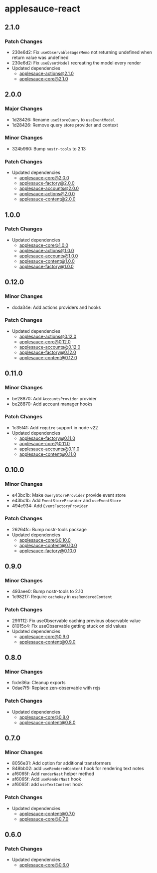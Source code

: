 # applesauce-react

## 2.1.0

### Patch Changes

- 230e6d2: Fix `useObservableEagerMemo` not returning undefined when return value was undefined
- 230e6d2: Fix `useEventModel` recreating the model every render
- Updated dependencies
  - applesauce-actions@2.1.0
  - applesauce-core@2.1.0

## 2.0.0

### Major Changes

- 1d28426: Rename `useStoreQuery` to `useEventModel`
- 1d28426: Remove query store provider and context

### Minor Changes

- 324b960: Bump `nostr-tools` to 2.13

### Patch Changes

- Updated dependencies
  - applesauce-core@2.0.0
  - applesauce-factory@2.0.0
  - applesauce-accounts@2.0.0
  - applesauce-actions@2.0.0
  - applesauce-content@2.0.0

## 1.0.0

### Patch Changes

- Updated dependencies
  - applesauce-core@1.0.0
  - applesauce-actions@1.0.0
  - applesauce-accounts@1.0.0
  - applesauce-content@1.0.0
  - applesauce-factory@1.0.0

## 0.12.0

### Minor Changes

- dcda34e: Add actions providers and hooks

### Patch Changes

- Updated dependencies
  - applesauce-actions@0.12.0
  - applesauce-core@0.12.0
  - applesauce-accounts@0.12.0
  - applesauce-factory@0.12.0
  - applesauce-content@0.12.0

## 0.11.0

### Minor Changes

- be28870: Add `AccountsProvider` provider
- be28870: Add account manager hooks

### Patch Changes

- 1c35f41: Add `require` support in node v22
- Updated dependencies
  - applesauce-factory@0.11.0
  - applesauce-core@0.11.0
  - applesauce-accounts@0.11.0
  - applesauce-content@0.11.0

## 0.10.0

### Minor Changes

- e43bc1b: Make `QueryStoreProvider` provide event store
- e43bc1b: Add `EventStoreProvider` and `useEventStore`
- 494e934: Add `EventFactoryProvider`

### Patch Changes

- 26264fc: Bump nostr-tools package
- Updated dependencies
  - applesauce-core@0.10.0
  - applesauce-content@0.10.0
  - applesauce-factory@0.10.0

## 0.9.0

### Minor Changes

- 493aee0: Bump nostr-tools to 2.10
- 1c98217: Require `cacheKey` in `useRenderedContent`

### Patch Changes

- 29ff112: Fix useObservable caching previous observable value
- 81015c4: Fix useObservable getting stuck on old values
- Updated dependencies
  - applesauce-core@0.9.0
  - applesauce-content@0.9.0

## 0.8.0

### Minor Changes

- fcde36a: Cleanup exports
- 0dae7f5: Replace zen-observable with rxjs

### Patch Changes

- Updated dependencies
  - applesauce-core@0.8.0
  - applesauce-content@0.8.0

## 0.7.0

### Minor Changes

- 8056e31: Add option for additional transformers
- 848bb02: add `useRenderedContent` hook for rendering text notes
- af6065f: Add `renderNast` helper method
- af6065f: Add `useRenderNast` hook
- af6065f: add `useTextContent` hook

### Patch Changes

- Updated dependencies
  - applesauce-content@0.7.0
  - applesauce-core@0.7.0

## 0.6.0

### Patch Changes

- Updated dependencies
  - applesauce-core@0.6.0
